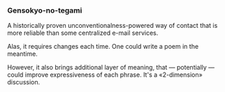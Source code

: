 ### Gensokyo-no-tegami

A historically proven unconventionalness-powered way of contact that is more reliable than some centralized e-mail services.

Alas, it requires changes each time. One could write a poem in the meantime.

However, it also brings additional layer of meaning, that — potentially — could improve expressiveness of each phrase. It's a «2-dimension» discussion.
